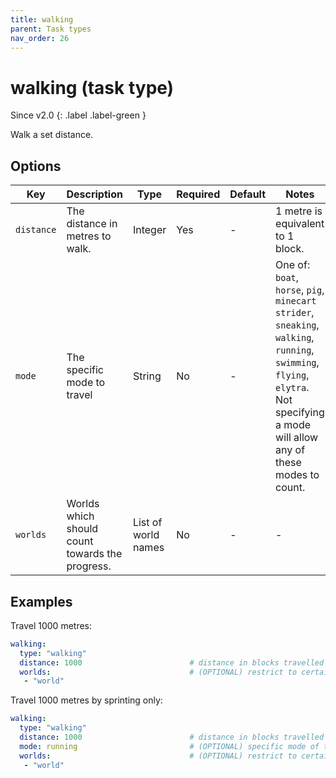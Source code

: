 ```yaml
---
title: walking
parent: Task types
nav_order: 26
---
```


# walking (task type)

Since v2.0
{: .label .label-green }

Walk a set distance.

## Options

| Key        | Description                                     | Type                | Required | Default | Notes                                                                                                                                                                                 |
|------------|-------------------------------------------------|---------------------|----------|---------|---------------------------------------------------------------------------------------------------------------------------------------------------------------------------------------|
| `distance` | The distance in metres to walk.                 | Integer             | Yes      | \-      | 1 metre is equivalent to 1 block.                                                                                                                                                     |
| `mode`     | The specific mode to travel                     | String              | No       | \-      | One of: `boat`, `horse`, `pig`, `minecart` `strider`, `sneaking`, `walking`, `running`, `swimming`, `flying`, `elytra`. Not specifying a mode will allow any of these modes to count. |
| `worlds`   | Worlds which should count towards the progress. | List of world names | No       | \-      | \-                                                                                                                                                                                    |

## Examples

Travel 1000 metres:

``` yaml
walking:
  type: "walking"
  distance: 1000                        # distance in blocks travelled
  worlds:                               # (OPTIONAL) restrict to certain worlds
   - "world"
```

Travel 1000 metres by sprinting only:

``` yaml
walking:
  type: "walking"
  distance: 1000                        # distance in blocks travelled
  mode: running                         # (OPTIONAL) specific mode of transport
  worlds:                               # (OPTIONAL) restrict to certain worlds
   - "world"
```
